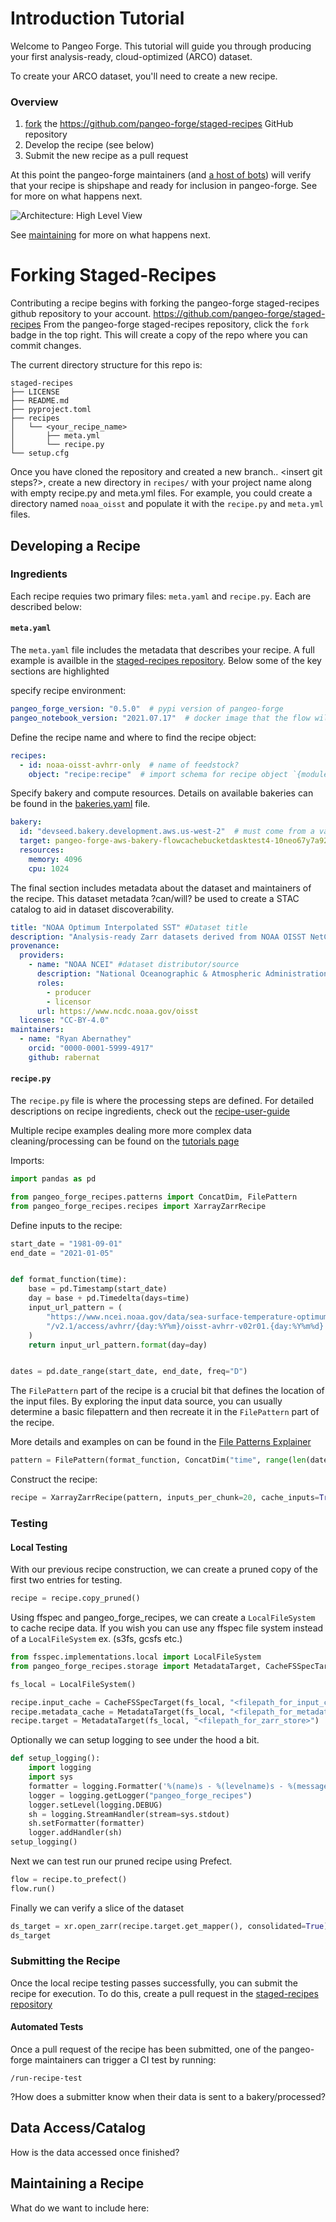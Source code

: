 # Introduction Tutorial

Welcome to Pangeo Forge. This tutorial will guide you through producing your first analysis-ready, cloud-optimized (ARCO) dataset.

To create your ARCO dataset, you'll need to create a new recipe.

### Overview

1. [fork](https://docs.github.com/en/free-pro-team@latest/github/getting-started-with-github/fork-a-repo) the <https://github.com/pangeo-forge/staged-recipes> GitHub repository
2. Develop the recipe (see below)
3. Submit the new recipe as a pull request

At this point the pangeo-forge maintainers (and [a host of bots](https://github.com/pangeo-bot)) will verify that your recipe is shipshape and ready for inclusion in pangeo-forge.
See [](#maintaining) for more on what happens next.

![Architecture: High Level View](https://github.com/pangeo-forge/flow-charts/blob/main/renders/architecture.png?raw=true)


See [maintaining](##maintaining) for more on what happens next.


# Forking Staged-Recipes

Contributing a recipe begins with forking the pangeo-forge staged-recipes github repository to your account. <https://github.com/pangeo-forge/staged-recipes>
From the pangeo-forge staged-recipes repository, click the `fork` badge in the top right. This will create a copy of the repo where you can commit changes.

The current directory structure for this repo is:
```
staged-recipes
├── LICENSE
├── README.md
├── pyproject.toml
├── recipes
│   └── <your_recipe_name>
│       ├── meta.yml
│       └── recipe.py
└── setup.cfg
```

Once you have cloned the repository and created a new branch.. <insert git steps?>, create a new directory in `recipes/` with your project name along with empty recipe.py and meta.yml files. For example, you could create a directory named `noaa_oisst` and populate it with the `recipe.py` and `meta.yml` files.



## Developing a Recipe


### Ingredients

Each recipe requies two primary files: `meta.yaml` and `recipe.py`. Each are described below:

#### `meta.yaml`

The `meta.yaml` file includes the metadata that describes your recipe. A full example is availble in the [staged-recipes repository](https://github.com/conda-forge/staged-recipes/blob/main/recipes/example/meta.yaml). Below some of the key sections are highlighted

specify recipe environment:

```yaml
pangeo_forge_version: "0.5.0"  # pypi version of pangeo-forge
pangeo_notebook_version: "2021.07.17"  # docker image that the flow will run in
```

Define the recipe name and where to find the recipe object:

```yaml
recipes:
  - id: noaa-oisst-avhrr-only  # name of feedstock?
    object: "recipe:recipe"  # import schema for recipe object `{module}:{object}
```


Specify bakery and compute resources. Details on available bakeries can be found in the [bakeries.yaml](https://github.com/pangeo-forge/bakery-database/blob/main/bakeries.yaml) file.

```yaml
bakery:
  id: "devseed.bakery.development.aws.us-west-2"  # must come from a valid list of bakeries
  target: pangeo-forge-aws-bakery-flowcachebucketdasktest4-10neo67y7a924
  resources:
    memory: 4096
    cpu: 1024
```

The final section includes metadata about the dataset and maintainers of the recipe. This dataset metadata ?can/will? be used to create a STAC catalog to aid in dataset discoverability.

```yaml
title: "NOAA Optimum Interpolated SST" #Dataset title
description: "Analysis-ready Zarr datasets derived from NOAA OISST NetCDF" #Short dataset description
provenance:
  providers:
    - name: "NOAA NCEI" #dataset distributor/source
      description: "National Oceanographic & Atmospheric Administration National Centers for Environmental Information"
      roles:
        - producer
        - licensor
      url: https://www.ncdc.noaa.gov/oisst
  license: "CC-BY-4.0"
maintainers:
  - name: "Ryan Abernathey"
    orcid: "0000-0001-5999-4917"
    github: rabernat
```

#### `recipe.py`

The `recipe.py` file is where the processing steps are defined.  For detailed descriptions on recipe ingredients, check out the [recipe-user-guide](https://pangeo-forge.readthedocs.io/en/latest/recipe_user_guide/index.html#)

Multiple recipe examples dealing more more complex data cleaning/processing can be found on the [tutorials page](https://pangeo-forge.readthedocs.io/en/latest/tutorials/index.html)

Imports:

```python
import pandas as pd

from pangeo_forge_recipes.patterns import ConcatDim, FilePattern
from pangeo_forge_recipes.recipes import XarrayZarrRecipe
```

Define inputs to the recipe:

```python
start_date = "1981-09-01"
end_date = "2021-01-05"


def format_function(time):
    base = pd.Timestamp(start_date)
    day = base + pd.Timedelta(days=time)
    input_url_pattern = (
        "https://www.ncei.noaa.gov/data/sea-surface-temperature-optimum-interpolation"
        "/v2.1/access/avhrr/{day:%Y%m}/oisst-avhrr-v02r01.{day:%Y%m%d}.nc"
    )
    return input_url_pattern.format(day=day)


dates = pd.date_range(start_date, end_date, freq="D")
```
The `FilePattern` part of the recipe is a crucial bit that defines the location of the input files. By exploring the input data source, you can usually determine a basic filepattern and then recreate it in the `FilePattern` part of the recipe.


More details and examples on can be found in the [File Patterns Explainer](https://pangeo-forge.readthedocs.io/en/latest/recipe_user_guide/file_patterns.html)


```python
pattern = FilePattern(format_function, ConcatDim("time", range(len(dates)), 1))
```

Construct the recipe:

```python
recipe = XarrayZarrRecipe(pattern, inputs_per_chunk=20, cache_inputs=True)
```


### Testing

#### Local Testing

With our previous recipe construction, we can create a pruned copy of the first two entries for testing.
```python
recipe = recipe.copy_pruned()
```

Using ffspec and pangeo_forge_recipes, we can create a `LocalFileSystem` to cache recipe data. If you wish you can use any ffspec file system instead of a `LocalFileSystem` ex. (s3fs, gcsfs etc.)

```python
from fsspec.implementations.local import LocalFileSystem
from pangeo_forge_recipes.storage import MetadataTarget, CacheFSSpecTarget

fs_local = LocalFileSystem()

recipe.input_cache = CacheFSSpecTarget(fs_local, "<filepath_for_input_cache>")
recipe.metadata_cache = MetadataTarget(fs_local, "<filepath_for_metadata>")
recipe.target = MetadataTarget(fs_local, "<filepath_for_zarr_store>")
```
Optionally we can setup logging to see under the hood a bit.

```python
def setup_logging():
    import logging
    import sys
    formatter = logging.Formatter('%(name)s - %(levelname)s - %(message)s')
    logger = logging.getLogger("pangeo_forge_recipes")
    logger.setLevel(logging.DEBUG)
    sh = logging.StreamHandler(stream=sys.stdout)
    sh.setFormatter(formatter)
    logger.addHandler(sh)
setup_logging()
```
Next we can test run our pruned recipe using Prefect.

```python
flow = recipe.to_prefect()
flow.run()
```

Finally we can verify a slice of the dataset

```python
ds_target = xr.open_zarr(recipe.target.get_mapper(), consolidated=True)
ds_target
```

### Submitting the Recipe

Once the local recipe testing
passes successfully, you can submit the recipe for execution.
To do this, create a pull request in the [staged-recipes repository](https://github.com/pangeo-forge/staged-recipes)

#### Automated Tests

Once a pull request of the recipe has been submitted, one of the pangeo-forge maintainers can trigger a CI test by running:

```
/run-recipe-test
```

?How does a submitter know when their data is sent to a bakery/processed?

## Data Access/Catalog
How is the data accessed once finished?


## Maintaining a Recipe

What do we want to include here:
